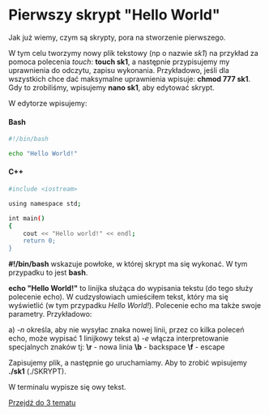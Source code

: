 # Pierwszy skrypt "Hello World"

Jak już wiemy, czym są skrypty, pora na stworzenie pierwszego.

W tym celu tworzymy nowy plik tekstowy (np o nazwie *sk1*) na przykład za pomoca polecenia *touch*: **touch sk1**, a następnie przypisujemy my uprawnienia do odczytu, zapisu wykonania. Przykładowo, jeśli dla wszystkich chce dać maksymalne uprawnienia wpisuje: **chmod 777 sk1**. Gdy to zrobiliśmy, wpisujemy **nano sk1**, aby edytować skrypt.

W edytorze wpisujemy:

<!-- tabs:start -->

#### **Bash**

```bash
#!/bin/bash

echo "Hello World!"
```

#### **C++**

```bash
#include <iostream>

using namespace std;

int main()
{
    cout << "Hello world!" << endl;
    return 0;
}
```

<!-- tabs:end -->

**#!/bin/bash** wskazuje powłoke, w której skrypt ma się wykonać. W tym przypadku to jest **bash**.

**echo "Hello World!"** to linijka służąca do wypisania tekstu (do tego służy polecenie echo). W cudzysłowiach umieściłem tekst, który ma się wyświetlić (w tym przypadku *Hello World!*). Polecenie echo ma także swoje parametry. Przykładowo:

a) *-n* określa, aby nie wysyłac znaka nowej linii, przez co kilka poleceń echo, może wypisać 1 linijkowy tekst
a) *-e* włącza interpretowanie specjalnych znaków tj:
    **\r** - nowa linia
    **\b** - backspace
    **\f** - escape

Zapisujemy plik, a następnie go uruchamiamy. Aby to zrobić wpisujemy **./sk1** (./SKRYPT).

W terminalu wypisze się owy tekst.

[Przejdź do 3 tematu](/content/r4/t2)